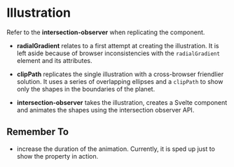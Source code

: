 # Illustration

Refer to the **intersection-observer** when replicating the component.

- **radialGradient** relates to a first attempt at creating the illustration. It is left aside because of browser inconsistencies with the `radialGradient` element and its attributes.

- **clipPath** replicates the single illustration with a cross-browser friendlier solution. It uses a series of overlapping ellipses and a `clipPath` to show only the shapes in the boundaries of the planet.

- **intersection-observer** takes the illustration, creates a Svelte component and animates the shapes using the intersection observer API.

## Remember To

- increase the duration of the animation. Currently, it is sped up just to show the property in action.

